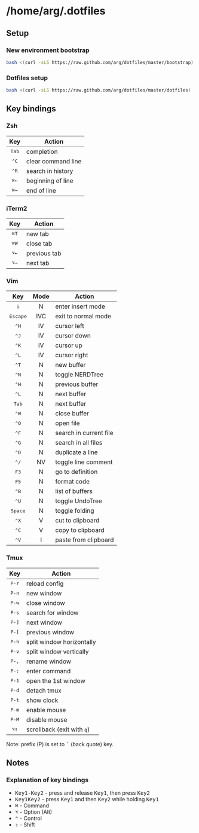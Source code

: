 # /home/arg/.dotfiles

## Setup

### New environment bootstrap

```bash
bash <(curl -sLS https://raw.github.com/arg/dotfiles/master/bootstrap)
```

### Dotfiles setup

```bash
bash <(curl -sLS https://raw.github.com/arg/dotfiles/master/dotfiles)
```

## Key bindings

### Zsh

| Key            | Action                  |
|:--------------:|-------------------------|
| <kbd>Tab</kbd> | completion              |
| <kbd>⌃C</kbd>  | clear command line      |
| <kbd>⌃R</kbd>  | search in history       |
| <kbd>⌘←</kbd>  | beginning of line       |
| <kbd>⌘→</kbd>  | end of line             |

### iTerm2

| Key           | Action                  |
|:-------------:|-------------------------|
| <kbd>⌘T</kbd> | new tab                 |
| <kbd>⌘W</kbd> | close tab               |
| <kbd>⌥←</kbd> | previous tab            |
| <kbd>⌥→</kbd> | next tab                |

### Vim

| Key               | Mode | Action                 |
|:-----------------:|:----:|------------------------|
| <kbd>i</kbd>      | N    | enter insert mode      |
| <kbd>Escape</kbd> | IVC  | exit to normal mode    |
| <kbd>⌃H</kbd>     | IV   | cursor left            |
| <kbd>⌃J</kbd>     | IV   | cursor down            |
| <kbd>⌃K</kbd>     | IV   | cursor up              |
| <kbd>⌃L</kbd>     | IV   | cursor right           |
| <kbd>⌃T</kbd>     | N    | new buffer             |
| <kbd>⌃N</kbd>     | N    | toggle NERDTree        |
| <kbd>⌃H</kbd>     | N    | previous buffer        |
| <kbd>⌃L</kbd>     | N    | next buffer            |
| <kbd>Tab</kbd>    | N    | next buffer            |
| <kbd>⌃W</kbd>     | N    | close buffer           |
| <kbd>⌃O</kbd>     | N    | open file              |
| <kbd>⌃F</kbd>     | N    | search in current file |
| <kbd>⌃G</kbd>     | N    | search in all files    |
| <kbd>⌃D</kbd>     | N    | duplicate a line       |
| <kbd>⌃/</kbd>     | NV   | toggle line comment    |
| <kbd>F3</kbd>     | N    | go to definition       |
| <kbd>F5</kbd>     | N    | format code            |
| <kbd>⌃B</kbd>     | N    | list of buffers        |
| <kbd>⌃U</kbd>     | N    | toggle UndoTree        |
| <kbd>Space</kbd>  | N    | toggle folding         |
| <kbd>⌃X</kbd>     | V    | cut to clipboard       |
| <kbd>⌃C</kbd>     | V    | copy to clipboard      |
| <kbd>⌃V</kbd>     | I    | paste from clipboard   |

### Tmux

| Key            | Action                     |
|:--------------:|----------------------------|
| <kbd>P-r</kbd> | reload config              |
| <kbd>P-n</kbd> | new window                 |
| <kbd>P-w</kbd> | close window               |
| <kbd>P-s</kbd> | search for window          |
| <kbd>P-]</kbd> | next window                |
| <kbd>P-[</kbd> | previous window            |
| <kbd>P-h</kbd> | split window horizontally  |
| <kbd>P-v</kbd> | split window vertically    |
| <kbd>P-,</kbd> | rename window              |
| <kbd>P-:</kbd> | enter command              |
| <kbd>P-1</kbd> | open the 1st window        |
| <kbd>P-d</kbd> | detach tmux                |
| <kbd>P-t</kbd> | show clock                 |
| <kbd>P-m</kbd> | enable mouse               |
| <kbd>P-M</kbd> | disable mouse              |
| <kbd>⌥↑</kbd>  | scrollback (exit with `q`) |

Note: prefix (P) is set to <kbd>`</kbd> (back quote) key.

## Notes

### Explanation of key bindings

* <kbd>Key1-Key2</kbd> - press and release <kbd>Key1</kbd>, then press <kbd>Key2</kbd>
* <kbd>Key1Key2</kbd> - press <kbd>Key1</kbd> and then <kbd>Key2</kbd> while holding <kbd>Key1</kbd>
* <kbd>⌘</kbd> - Command
* <kbd>⌥</kbd> - Option (Alt)
* <kbd>⌃</kbd> - Control
* <kbd>⇧</kbd> - Shift
